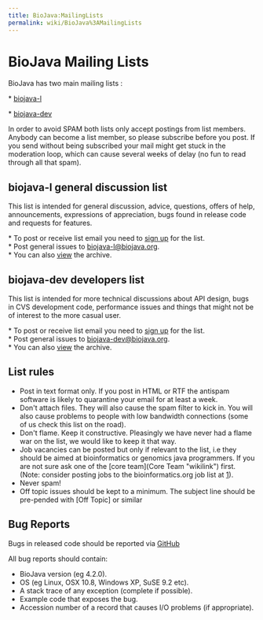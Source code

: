 ```yaml
---
title: BioJava:MailingLists
permalink: wiki/BioJava%3AMailingLists
---
```


BioJava Mailing Lists
=====================

BioJava has two main mailing lists :

 * [biojava-l](http://lists.open-bio.org/mailman/listinfo/biojava-l)

 * [biojava-dev](http://lists.open-bio.org/mailman/listinfo/biojava-dev)

In order to avoid SPAM both lists only accept postings from list
members. Anybody can become a list member, so please subscribe before
you post. If you send without being subscribed your mail might get stuck
in the moderation loop, which can cause several weeks of delay (no fun
to read through all that spam).

biojava-l general discussion list
---------------------------------

This list is intended for general discussion, advice, questions, offers
of help, announcements, expressions of appreciation, bugs found in
release code and requests for features.

 * To post or receive list email you need to [sign up](http://lists.open-bio.org/mailman/listinfo/biojava-l) for the list.  
 * Post general issues to [biojava-l@biojava.org](mailto:biojava-l@biojava.org).  
 * You can also [view](http://lists.open-bio.org/pipermail/biojava-l/) the archive.

biojava-dev developers list
---------------------------

This list is intended for more technical discussions about API design,
bugs in CVS development code, performance issues and things that might
not be of interest to the more casual user.

 * To post or receive list email you need to [sign up](http://lists.open-bio.org/mailman/listinfo/biojava-dev) for the list.  
 * Post general issues to [biojava-dev@biojava.org](mailto:biojava-dev@biojava.org).  
 * You can also [view](http://lists.open-bio.org/pipermail/biojava-dev/) the archive.

List rules
----------

-   Post in text format only. If you post in HTML or RTF the antispam
    software is likely to quarantine your email for at least a week.
-   Don't attach files. They will also cause the spam filter to kick in.
    You will also cause problems to people with low bandwidth
    connections (some of us check this list on the road).
-   Don't flame. Keep it constructive. Pleasingly we have never had a
    flame war on the list, we would like to keep it that way.
-   Job vacancies can be posted but only if relevant to the list, i.e
    they should be aimed at bioinformatics or genomics java programmers.
    If you are not sure ask one of the [core team](Core Team "wikilink")
    first. (Note: consider posting jobs to the bioinformatics.org job
    list at [1](http://www.bioinformatics.org/jobs/)).
-   Never spam!
-   Off topic issues should be kept to a minimum. The subject line
    should be pre-pended with [Off Topic] or similar

Bug Reports
-----------

Bugs in released code should be reported via
[GitHub](https://github.com/biojava/biojava/issues)

All bug reports should contain:

-   BioJava version (eg 4.2.0).
-   OS (eg Linux, OSX 10.8, Windows XP, SuSE 9.2 etc).
-   A stack trace of any exception (complete if possible).
-   Example code that exposes the bug.
-   Accession number of a record that causes I/O problems (if
    appropriate).

